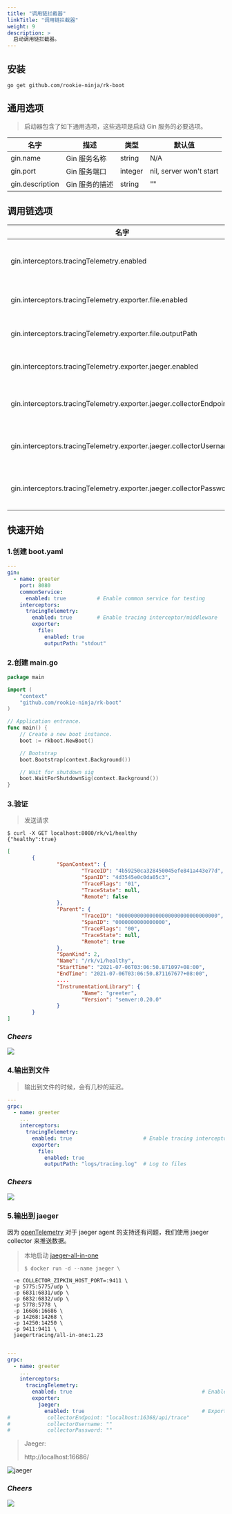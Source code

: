 ```yaml
---
title: "调用链拦截器"
linkTitle: "调用链拦截器"
weight: 9
description: >
  启动调用链拦截器。
---
```


## 安装
```shell script
go get github.com/rookie-ninja/rk-boot
```

## 通用选项
> 启动器包含了如下通用选项，这些选项是启动 Gin 服务的必要选项。

| 名字 | 描述 | 类型 | 默认值 |
| ------ | ------ | ------ | ------ |
| gin.name | Gin 服务名称 | string | N/A |
| gin.port | Gin 服务端口 | integer | nil, server won't start |
| gin.description | Gin 服务的描述 | string | "" |

## 调用链选项
| 名字 | 描述 | 类型 | 默认值 |
| ------ | ------ | ------ | ------ |
| gin.interceptors.tracingTelemetry.enabled | 启动调用链拦截器 | boolean | false |
| gin.interceptors.tracingTelemetry.exporter.file.enabled | 启动文件输出| boolean | RK |
| gin.interceptors.tracingTelemetry.exporter.file.outputPath | 输出文件路径 | string | stdout |
| gin.interceptors.tracingTelemetry.exporter.jaeger.enabled | 启动 jaeger 输出 | boolean | false |
| gin.interceptors.tracingTelemetry.exporter.jaeger.collectorEndpoint | jaeger 收集器地址 | string | localhost:16368/api/trace |
| gin.interceptors.tracingTelemetry.exporter.jaeger.collectorUsername | jaeger 收集器用户名 | string | "" |
| gin.interceptors.tracingTelemetry.exporter.jaeger.collectorPassword | jaeger 收集器密码 | string | "" |

## 快速开始
### 1.创建 boot.yaml
```yaml
---
gin:
  - name: greeter
    port: 8080
    commonService:
      enabled: true          # Enable common service for testing
    interceptors:
      tracingTelemetry:
        enabled: true        # Enable tracing interceptor/middleware
        exporter:
          file:
            enabled: true
            outputPath: "stdout"
```

### 2.创建 main.go
```go
package main

import (
	"context"
	"github.com/rookie-ninja/rk-boot"
)

// Application entrance.
func main() {
	// Create a new boot instance.
	boot := rkboot.NewBoot()

	// Bootstrap
	boot.Bootstrap(context.Background())

	// Wait for shutdown sig
	boot.WaitForShutdownSig(context.Background())
}
```

### 3.验证
> 发送请求

```shell script
$ curl -X GET localhost:8080/rk/v1/healthy
{"healthy":true}
```

```json
[
        {
                "SpanContext": {
                        "TraceID": "4b59250ca328450045efe841a443e77d",
                        "SpanID": "4d3545e0c0da05c3",
                        "TraceFlags": "01",
                        "TraceState": null,
                        "Remote": false
                },
                "Parent": {
                        "TraceID": "00000000000000000000000000000000",
                        "SpanID": "0000000000000000",
                        "TraceFlags": "00",
                        "TraceState": null,
                        "Remote": true
                },
                "SpanKind": 2,
                "Name": "/rk/v1/healthy",
                "StartTime": "2021-07-06T03:06:50.871097+08:00",
                "EndTime": "2021-07-06T03:06:50.871167677+08:00",
                ....
                "InstrumentationLibrary": {
                        "Name": "greeter",
                        "Version": "semver:0.20.0"
                }
        }
]
```

### _**Cheers**_
![](/bootstrapper/user-guide/cheers.png)

### 4.输出到文件
> 输出到文件的时候，会有几秒的延迟。

```yaml
---
grpc:
  - name: greeter
    ...
    interceptors:
      tracingTelemetry:
        enabled: true                       # Enable tracing interceptor/middleware
        exporter:
          file:
            enabled: true
            outputPath: "logs/tracing.log"  # Log to files
```

### _**Cheers**_
![](/bootstrapper/user-guide/cheers.png)

### 5.输出到 jaeger
因为 [openTelemetry](https://opentelemetry.io/) 对于 jaeger agent 的支持还有问题，我们使用 jaeger collector 来推送数据。

> 本地启动 [jaeger-all-in-one](https://www.jaegertracing.io/docs/1.23/getting-started/)
> ```shell script
> $ docker run -d --name jaeger \
      -e COLLECTOR_ZIPKIN_HOST_PORT=:9411 \
      -p 5775:5775/udp \
      -p 6831:6831/udp \
      -p 6832:6832/udp \
      -p 5778:5778 \
      -p 16686:16686 \
      -p 14268:14268 \
      -p 14250:14250 \
      -p 9411:9411 \
      jaegertracing/all-in-one:1.23
> ```

```yaml
---
grpc:
  - name: greeter
    ...
    interceptors:
      tracingTelemetry:
        enabled: true                                          # Enable tracing interceptor/middleware
        exporter:
          jaeger:
            enabled: true                                      # Export to jaeger
#            collectorEndpoint: "localhost:16368/api/trace"
#            collectorUsername: ""
#            collectorPassword: ""
```

> Jaeger:
> 
> http://localhost:16686/

![jaeger](/bootstrapper/user-guide/go/gin/basic/gin-jaeger-inter.png)

### _**Cheers**_
![](/bootstrapper/user-guide/cheers.png)